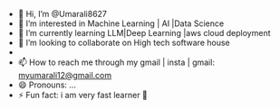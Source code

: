 - 👋 Hi, I’m @Umarali8627
- 👀 I’m interested in Machine Learning | AI |Data Science 
- 🌱 I’m currently learning LLM|Deep Learning |aws cloud deployment
- 💞️ I’m looking to collaborate on High tech software house
- 
- 📫 How to reach me through my gmail | insta | gmail: myumarali12@gmail.com
- 😄 Pronouns: ...
- ⚡ Fun fact: i am  very fast learner 🤞

<!---
Umarali8627/Umarali8627 is a ✨ special ✨ repository because its `README.md` (this file) appears on your GitHub profile.
You can click the Preview link to take a look at your changes.
--->
